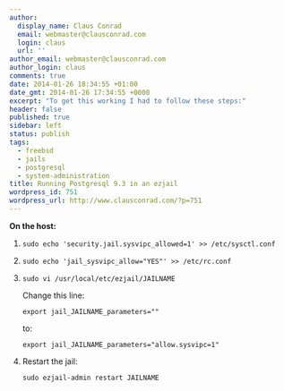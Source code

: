 ```yaml
---
author:
  display_name: Claus Conrad
  email: webmaster@clausconrad.com
  login: claus
  url: ''
author_email: webmaster@clausconrad.com
author_login: claus
comments: true
date: 2014-01-26 18:34:55 +01:00
date_gmt: 2014-01-26 17:34:55 +0000
excerpt: "To get this working I had to follow these steps:"
header: false
published: true
sidebar: left
status: publish
tags:
  - freebsd
  - jails
  - postgresql
  - system-administration
title: Running Postgresql 9.3 in an ezjail
wordpress_id: 751
wordpress_url: http://www.clausconrad.com/?p=751
---
```

**On the host:**

1. `sudo echo 'security.jail.sysvipc_allowed=1' >> /etc/sysctl.conf`

2. `sudo echo 'jail_sysvipc_allow="YES"' >> /etc/rc.conf`

3. `sudo vi /usr/local/etc/ezjail/JAILNAME`

   Change this line:
  
   `export jail_JAILNAME_parameters=""`
  
   to:  
  
   `export jail_JAILNAME_parameters="allow.sysvipc=1"`

4. Restart the jail:
  
   `sudo ezjail-admin restart JAILNAME`

